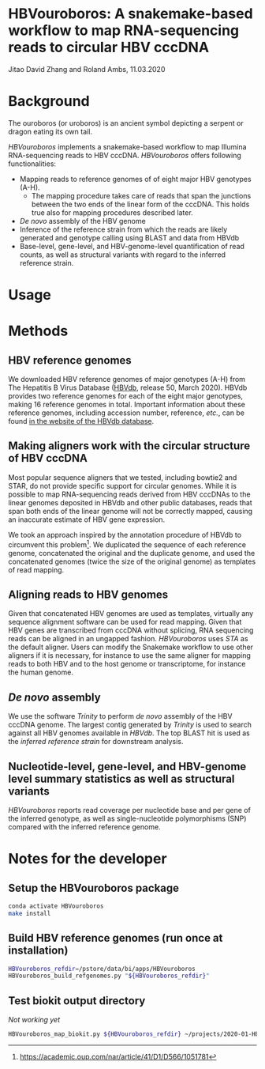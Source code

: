HBVouroboros: A snakemake-based workflow to map RNA-sequencing reads to circular HBV cccDNA
===
Jitao David Zhang and Roland Ambs, 11.03.2020

# Background

The ouroboros (or uroboros) is an ancient symbol depicting a serpent or dragon eating its own tail. 

*HBVouroboros* implements a snakemake-based workflow to map Illumina RNA-sequencing reads to HBV cccDNA. *HBVouroboros* offers following functionalities:

* Mapping reads to reference genomes of of eight major HBV genotypes (A-H). 
    * The mapping procedure takes care of reads that span the junctions between the two ends of the linear form of the cccDNA. This holds true also for mapping procedures described later.
* *De novo* assembly of the HBV genome
* Inference of the reference strain from which the reads are likely generated and genotype calling using BLAST and data from HBVdb
* Base-level, gene-level, and HBV-genome-level quantification of read counts, as well as structural variants with regard to the inferred reference strain.

# Usage

# Methods

## HBV reference genomes

We downloaded HBV reference genomes of major genotypes (A-H) from The Hepatitis B Virus Database ([HBVdb](https://hbvdb.lyon.inserm.fr/HBVdb/HBVdbDataset?seqtype=0), release 50, March 2020). HBVdb provides two reference genomes for each of the eight major genotypes, making 16 reference genomes in total. Important information about these reference genomes, including accession number, reference, *etc.*, can be found [in the website of the HBVdb database](https://hbvdb.lyon.inserm.fr/HBVdb/HBVdbNomenclature?nomenclature=table).

## Making aligners work with the circular structure of HBV cccDNA

Most popular sequence aligners that we tested, including bowtie2 and STAR, do not provide specific support for circular genomes. While it is possible to map RNA-sequencing reads derived from HBV cccDNAs to the linear genomes deposited in HBVdb and other public databases, reads that span both ends of the linear genome will not be correctly mapped, causing an inaccurate estimate of HBV gene expression.

We took an approach inspired by the annotation procedure of HBVdb to circumvent this problem[^1]. We duplicated the sequence of each reference genome, concatenated the original and the duplicate genome, and used the concatenated genomes (twice the size of the original genome) as templates of read mapping.

[^1]: https://academic.oup.com/nar/article/41/D1/D566/1051781

## Aligning reads to HBV genomes

Given that concatenated HBV genomes are used as templates, virtually any sequence alignment software can be used for read mapping. Given that HBV genes are transcribed from cccDNA without splicing, RNA sequencing reads can be aligned in an ungapped fashion. *HBVouroboros* uses *STA* as the default aligner. Users can modify the Snakemake workflow to use other aligners if it is necessary, for instance to use the same aligner for mapping reads to both HBV and to the host genome or transcriptome, for instance the human genome.

## *De novo* assembly

We use the software *Trinity* to perform *de novo* assembly of the HBV cccDNA genome. The largest contig generated by *Trinity* is used to search against all HBV genomes available in *HBVdb*. The top BLAST hit is used as the *inferred reference strain* for downstream analysis.


## Nucleotide-level, gene-level, and HBV-genome level summary statistics as well as structural variants

*HBVouroboros* reports read coverage per nucleotide base and per gene of the inferred genotype, as well as single-nucleotide polymorphisms (SNP) compared with the inferred reference genome. 

# Notes for the developer

## Setup the HBVouroboros package

```bash
conda activate HBVouroboros
make install
```

## Build HBV reference genomes (run once at installation)

```bash
HBVouroboros_refdir=/pstore/data/bi/apps/HBVouroboros
HBVouroboros_build_refgenomes.py "${HBVouroboros_refdir}"
```

## Test biokit output directory  

*Not working yet*

```bash
HBVouroboros_map_biokit.py ${HBVouroboros_refdir} ~/projects/2020-01-HBVcccDNA-RNAseq/cccDNA_destab_202002/biokit_outdir_cccDNA_destab_PHH_202002
```
